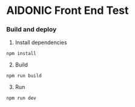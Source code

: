 # AIDONIC Front End Test

### Build and deploy

1) Install dependencies
```
npm install
```

2) Build 
```
npm run build
```

3) Run 
```
npm run dev
```
